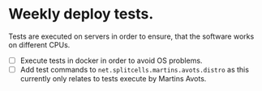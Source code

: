 # Weekly deploy tests.
Tests are executed on servers in order to ensure, that the software works on different CPUs.
* [ ] Execute tests in docker in order to avoid OS problems.
* [ ] Add test commands to `net.splitcells.martins.avots.distro` as this currently only relates to tests execute by Martins Avots. 